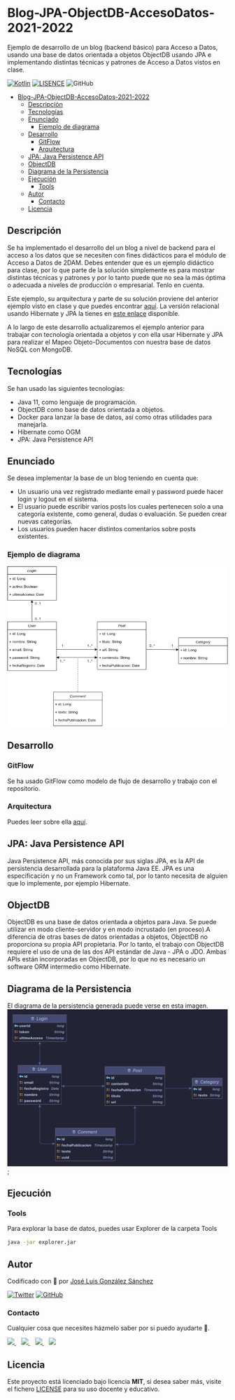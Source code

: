 # Blog-JPA-ObjectDB-AccesoDatos-2021-2022
Ejemplo de desarrollo de un blog (backend básico) para Acceso a Datos, usando una base de datos orientada a objetos ObjectDB usando JPA e implementando distintas técnicas y patrones de Acceso a Datos vistos en clase.

[![Kotlin](https://img.shields.io/badge/Code-Java-blue)](https://www.java.com/es/)
[![LISENCE](https://img.shields.io/badge/Lisence-MIT-green)]()
![GitHub](https://img.shields.io/github/last-commit/joseluisgs/Blog-JPA-ObjectDB-AccesoDatos-2021-2022)

- [Blog-JPA-ObjectDB-AccesoDatos-2021-2022](#blog-jpa-objectdb-accesodatos-2021-2022)
  - [Descripción](#descripción)
  - [Tecnologías](#tecnologías)
  - [Enunciado](#enunciado)
    - [Ejemplo de diagrama](#ejemplo-de-diagrama)
  - [Desarrollo](#desarrollo)
    - [GitFlow](#gitflow)
    - [Arquitectura](#arquitectura)
  - [JPA: Java Persistence API](#jpa-java-persistence-api)
  - [ObjectDB](#objectdb)
  - [Diagrama de la Persistencia](#diagrama-de-la-persistencia)
  - [Ejecución](#ejecución)
    - [Tools](#tools)
  - [Autor](#autor)
    - [Contacto](#contacto)
  - [Licencia](#licencia)

## Descripción
Se ha implementado el desarrollo del un blog a nivel de backend para el acceso a los datos que se necesiten con fines didácticos para el módulo de Acceso a Datos de 2DAM.
Debes entender que es un ejemplo didáctico para clase, por lo que parte de la solución simplemente es para mostrar distintas técnicas y patrones y por lo tanto 
puede que no sea la más óptima o adecuada a niveles de producción o empresarial. Tenlo en cuenta.

Este ejemplo, su arquitectura y parte de su solución proviene del anterior ejemplo visto en clase y que puedes encontrar [aquí](https://github.com/joseluisgs/Blog-Relacional-AccesoDatos-2021-2022). La versión relacional usando Hibernate y JPA la tienes en [este enlace](https://github.com/joseluisgs/Blog-Hibernate-ORM-AccesoDatos-2021-2022) disponible.

A lo largo de este desarrollo actualizaremos el ejemplo anterior para trabajar con tecnología orientada a objetos y con ella usar Hibernate y JPA para realizar el Mapeo Objeto-Documentos con nuestra base de datos NoSQL con MongoDB.

## Tecnologías
Se han usado las siguientes tecnologías:
- Java 11, como lenguaje de programación.
- ObjectDB como base de datos orientada a objetos.
- Docker para lanzar la base de datos, así como otras utilidades para manejarla.
- Hibernate como OGM
- JPA: Java Persistence API

## Enunciado
Se desea implementar la base de un blog teniendo en cuenta que: 
- Un usuario una vez registrado mediante email y password puede hacer login y logout en el sistema.
- El usuario puede escribir varios posts los cuales pertenecen solo a una categoría existente, como general, dudas o evaluación. Se pueden crear nuevas categorías.
- Los usuarios pueden hacer distintos comentarios sobre posts existentes.

### Ejemplo de diagrama

![diagrama](./diagrams/Diagrams.png)

## Desarrollo
### GitFlow
Se ha usado GitFlow como modelo de flujo de desarrollo y trabajo con el repositorio.

### Arquitectura
Puedes leer sobre ella [aquí](https://github.com/joseluisgs/Blog-Relacional-AccesoDatos-2021-2022#arquitectura). 

## JPA: Java Persistence API
Java Persistence API, más conocida por sus siglas JPA, es la API de persistencia desarrollada para la plataforma Java EE.
JPA es una especificación y no un Framework como tal, por lo tanto necesita de alguien que lo implemente, por ejemplo Hibernate.

## ObjectDB
ObjectDB es una base de datos orientada a objetos para Java. Se puede utilizar en modo cliente-servidor y en modo incrustado (en proceso).A diferencia de otras bases de datos orientadas a objetos, ObjectDB no proporciona su propia API propietaria. Por lo tanto, el trabajo con ObjectDB requiere el uso de una de las dos API estándar de Java - JPA o JDO. Ambas APIs están incorporadas en ObjectDB, por lo que no es necesario un software ORM intermedio como Hibernate.

## Diagrama de la Persistencia 
El diagrama de la persistencia generada puede verse en esta imagen.
![diagrama](./diagrams/Persistence.png);

## Ejecución
### Tools
Para explorar la base de datos, puedes usar Explorer de la carpeta Tools
```bash
java -jar explorer.jar
```

## Autor

Codificado con :sparkling_heart: por [José Luis González Sánchez](https://twitter.com/joseluisgonsan)

[![Twitter](https://img.shields.io/twitter/follow/joseluisgonsan?style=social)](https://twitter.com/joseluisgonsan)
[![GitHub](https://img.shields.io/github/followers/joseluisgs?style=social)](https://github.com/joseluisgs)

### Contacto
<p>
  Cualquier cosa que necesites házmelo saber por si puedo ayudarte 💬.
</p>
<p>
    <a href="https://twitter.com/joseluisgonsan" target="_blank">
        <img src="https://i.imgur.com/U4Uiaef.png" 
    height="30">
    </a> &nbsp;&nbsp;
    <a href="https://github.com/joseluisgs" target="_blank">
        <img src="https://cdn.iconscout.com/icon/free/png-256/github-153-675523.png" 
    height="30">
    </a> &nbsp;&nbsp;
    <a href="https://www.linkedin.com/in/joseluisgonsan" target="_blank">
        <img src="https://upload.wikimedia.org/wikipedia/commons/thumb/c/ca/LinkedIn_logo_initials.png/768px-LinkedIn_logo_initials.png" 
    height="30">
    </a>  &nbsp;&nbsp;
    <a href="https://joseluisgs.github.io/" target="_blank">
        <img src="https://joseluisgs.github.io/favicon.png" 
    height="30">
    </a>
</p>


## Licencia

Este proyecto está licenciado bajo licencia **MIT**, si desea saber más, visite el fichero [LICENSE](./LICENSE) para su uso docente y educativo.
